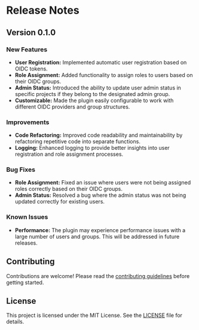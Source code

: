 # Release Notes

## Version 0.1.0

### New Features

- **User Registration:** Implemented automatic user registration based on OIDC tokens.
- **Role Assignment:** Added functionality to assign roles to users based on their OIDC groups.
- **Admin Status:** Introduced the ability to update user admin status in specific projects if they belong to the designated admin group.
- **Customizable:** Made the plugin easily configurable to work with different OIDC providers and group structures.

### Improvements

- **Code Refactoring:** Improved code readability and maintainability by refactoring repetitive code into separate functions.
- **Logging:** Enhanced logging to provide better insights into user registration and role assignment processes.

### Bug Fixes

- **Role Assignment:** Fixed an issue where users were not being assigned roles correctly based on their OIDC groups.
- **Admin Status:** Resolved a bug where the admin status was not being updated correctly for existing users.

### Known Issues

- **Performance:** The plugin may experience performance issues with a large number of users and groups. This will be addressed in future releases.

## Contributing

Contributions are welcome! Please read the [contributing guidelines](CONTRIBUTING.md) before getting started.

## License

This project is licensed under the MIT License. See the [LICENSE](LICENSE) file for details.
